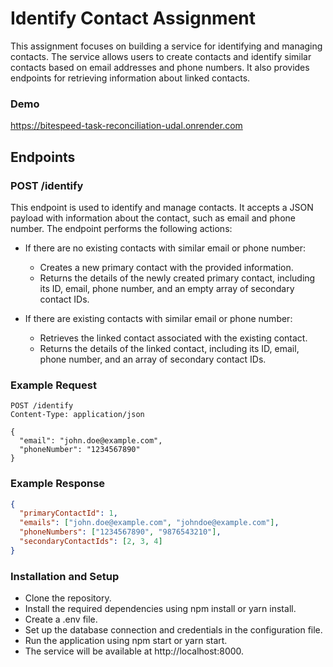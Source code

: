 # Identify Contact Assignment

This assignment focuses on building a service for identifying and managing contacts. The service allows users to create contacts and identify similar contacts based on email addresses and phone numbers. It also provides endpoints for retrieving information about linked contacts.


### Demo

https://bitespeed-task-reconciliation-udal.onrender.com


## Endpoints

### POST /identify

This endpoint is used to identify and manage contacts. It accepts a JSON payload with information about the contact, such as email and phone number. The endpoint performs the following actions:

- If there are no existing contacts with similar email or phone number:
  - Creates a new primary contact with the provided information.
  - Returns the details of the newly created primary contact, including its ID, email, phone number, and an empty array of secondary contact IDs.

- If there are existing contacts with similar email or phone number:
  - Retrieves the linked contact associated with the existing contact.
  - Returns the details of the linked contact, including its ID, email, phone number, and an array of secondary contact IDs.

### Example Request

```http
POST /identify
Content-Type: application/json

{
  "email": "john.doe@example.com",
  "phoneNumber": "1234567890"
}
```

### Example Response
```json
{
  "primaryContactId": 1,
  "emails": ["john.doe@example.com", "johndoe@example.com"],
  "phoneNumbers": ["1234567890", "9876543210"],
  "secondaryContactIds": [2, 3, 4]
}
```
### Installation and Setup
- Clone the repository.
- Install the required dependencies using npm install or yarn install.
- Create a .env file.
- Set up the database connection and credentials in the configuration file.
- Run the application using npm start or yarn start.
- The service will be available at http://localhost:8000.